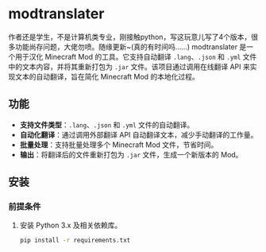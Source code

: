 # modtranslater
作者还是学生，不是计算机类专业，刚接触python，写这玩意儿写了4个版本，很多功能尚存问题，大佬勿喷。随缘更新~(真的有时间吗......)
modtranslater 是一个用于汉化 Minecraft Mod 的工具。它支持自动翻译 `.lang`、`.json` 和 `.yml` 文件中的文本内容，并将其重新打包为 `.jar` 文件。该项目通过调用在线翻译 API 来实现文本的自动翻译，旨在简化 Minecraft Mod 的本地化过程。

## 功能

- **支持文件类型**：`.lang`、`.json` 和 `.yml` 文件的自动翻译。
- **自动化翻译**：通过调用外部翻译 API 自动翻译文本，减少手动翻译的工作量。
- **批量处理**：支持批量处理多个 Minecraft Mod 文件，节省时间。
- **输出**：将翻译后的文件重新打包为 `.jar` 文件，生成一个新版本的 Mod。

## 安装

### 前提条件

1. 安装 Python 3.x 及相关依赖库。

   ```bash
   pip install -r requirements.txt
